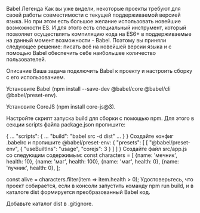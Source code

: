 Babel
Легенда
Как вы уже видели, некоторые проекты требуют для своей работы совместимости с текущей поддерживаемой версией языка. Но при этом есть большое желание использовать новейшие возможности ES. И для этого есть специальный инструмент, который позволяет осуществлять компиляцию кода на ES6+ в поддерживаемые на данный момент возможности - Babel. Поэтому вы приняли следующее решение: писать всё на новейшей версии языка и с помощью Babel обеспечить себе наибольшее количество пользователей.

Описание
Ваша задача подключить Babel к проекту и настроить сборку с его использованием.

Установите Babel (npm install --save-dev @babel/core @babel/cli @babel/preset-env).

Установите CoreJS (npm install core-js@3).

Настройте скрипт запуска build для сборки с помощью npm. Для этого в секции scripts файла package.json пропишите:

{
    ...
    "scripts": {
        ...
        "build": "babel src -d dist"
        ...
    }
}
Создайте конфиг .babelrc и пропишите @babel/preset-env:
{
  "presets": [
    [
      "@babel/preset-env",
      {
        "useBuiltIns": "usage",
        "corejs": 3
      }
    ]
  ]
}
Создайте файл src/app.js со следующим содержимым:
const characters = [
  {name: 'мечник', health: 10},
  {name: 'маг', health: 100},
  {name: 'маг', health: 0},
  {name: 'лучник', health: 0},
];

const alive = characters.filter(item => item.health > 0);
Удостоверьтесь, что проект собирается, если в консоли запустить команду npm run build, и в каталоге dist формируется преобразованный Babel код.

Добавьте каталог dist в .gitignore.